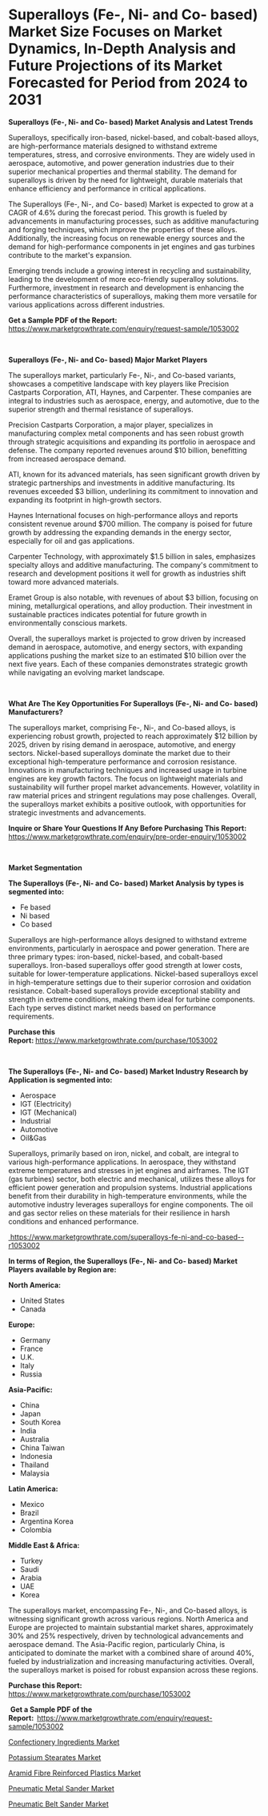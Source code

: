 <p><h1>Superalloys (Fe-, Ni- and Co- based) Market Size Focuses on Market Dynamics, In-Depth Analysis and Future Projections of its Market Forecasted for Period from 2024 to 2031</h1></p><p><strong>Superalloys (Fe-, Ni- and Co- based) Market Analysis and Latest Trends</strong></p>
<p><p>Superalloys, specifically iron-based, nickel-based, and cobalt-based alloys, are high-performance materials designed to withstand extreme temperatures, stress, and corrosive environments. They are widely used in aerospace, automotive, and power generation industries due to their superior mechanical properties and thermal stability. The demand for superalloys is driven by the need for lightweight, durable materials that enhance efficiency and performance in critical applications.</p><p>The Superalloys (Fe-, Ni-, and Co- based) Market is expected to grow at a CAGR of 4.6% during the forecast period. This growth is fueled by advancements in manufacturing processes, such as additive manufacturing and forging techniques, which improve the properties of these alloys. Additionally, the increasing focus on renewable energy sources and the demand for high-performance components in jet engines and gas turbines contribute to the market's expansion.</p><p>Emerging trends include a growing interest in recycling and sustainability, leading to the development of more eco-friendly superalloy solutions. Furthermore, investment in research and development is enhancing the performance characteristics of superalloys, making them more versatile for various applications across different industries.</p></p>
<p><strong>Get a Sample PDF of the Report:&nbsp;</strong> <a href="https://www.marketgrowthrate.com/enquiry/request-sample/1053002">https://www.marketgrowthrate.com/enquiry/request-sample/1053002</a></p>
<p>&nbsp;</p>
<p><strong>Superalloys (Fe-, Ni- and Co- based) Major Market Players</strong></p>
<p><p>The superalloys market, particularly Fe-, Ni-, and Co-based variants, showcases a competitive landscape with key players like Precision Castparts Corporation, ATI, Haynes, and Carpenter. These companies are integral to industries such as aerospace, energy, and automotive, due to the superior strength and thermal resistance of superalloys.</p><p>Precision Castparts Corporation, a major player, specializes in manufacturing complex metal components and has seen robust growth through strategic acquisitions and expanding its portfolio in aerospace and defense. The company reported revenues around $10 billion, benefitting from increased aerospace demand.</p><p>ATI, known for its advanced materials, has seen significant growth driven by strategic partnerships and investments in additive manufacturing. Its revenues exceeded $3 billion, underlining its commitment to innovation and expanding its footprint in high-growth sectors.</p><p>Haynes International focuses on high-performance alloys and reports consistent revenue around $700 million. The company is poised for future growth by addressing the expanding demands in the energy sector, especially for oil and gas applications.</p><p>Carpenter Technology, with approximately $1.5 billion in sales, emphasizes specialty alloys and additive manufacturing. The company's commitment to research and development positions it well for growth as industries shift toward more advanced materials.</p><p>Eramet Group is also notable, with revenues of about $3 billion, focusing on mining, metallurgical operations, and alloy production. Their investment in sustainable practices indicates potential for future growth in environmentally conscious markets.</p><p>Overall, the superalloys market is projected to grow driven by increased demand in aerospace, automotive, and energy sectors, with expanding applications pushing the market size to an estimated $10 billion over the next five years. Each of these companies demonstrates strategic growth while navigating an evolving market landscape.</p></p>
<p>&nbsp;</p>
<p><strong>What Are The Key Opportunities For Superalloys (Fe-, Ni- and Co- based) Manufacturers?</strong></p>
<p><p>The superalloys market, comprising Fe-, Ni-, and Co-based alloys, is experiencing robust growth, projected to reach approximately $12 billion by 2025, driven by rising demand in aerospace, automotive, and energy sectors. Nickel-based superalloys dominate the market due to their exceptional high-temperature performance and corrosion resistance. Innovations in manufacturing techniques and increased usage in turbine engines are key growth factors. The focus on lightweight materials and sustainability will further propel market advancements. However, volatility in raw material prices and stringent regulations may pose challenges. Overall, the superalloys market exhibits a positive outlook, with opportunities for strategic investments and advancements.</p></p>
<p><strong>Inquire or Share Your Questions If Any Before Purchasing This Report:</strong> <a href="https://www.marketgrowthrate.com/enquiry/pre-order-enquiry/1053002">https://www.marketgrowthrate.com/enquiry/pre-order-enquiry/1053002</a></p>
<p>&nbsp;</p>
<p><strong>Market Segmentation</strong></p>
<p><strong>The Superalloys (Fe-, Ni- and Co- based) Market Analysis by types is segmented into:</strong></p>
<p><ul><li>Fe based</li><li>Ni based</li><li>Co based</li></ul></p>
<p><p>Superalloys are high-performance alloys designed to withstand extreme environments, particularly in aerospace and power generation. There are three primary types: iron-based, nickel-based, and cobalt-based superalloys. Iron-based superalloys offer good strength at lower costs, suitable for lower-temperature applications. Nickel-based superalloys excel in high-temperature settings due to their superior corrosion and oxidation resistance. Cobalt-based superalloys provide exceptional stability and strength in extreme conditions, making them ideal for turbine components. Each type serves distinct market needs based on performance requirements.</p></p>
<p><strong>Purchase this Report:&nbsp;</strong><a href="https://www.marketgrowthrate.com/purchase/1053002">https://www.marketgrowthrate.com/purchase/1053002</a></p>
<p>&nbsp;</p>
<p><strong>The Superalloys (Fe-, Ni- and Co- based) Market Industry Research by Application is segmented into:</strong></p>
<p><ul><li>Aerospace</li><li>IGT (Electricity)</li><li>IGT (Mechanical)</li><li>Industrial</li><li>Automotive</li><li>Oil&Gas</li></ul></p>
<p><p>Superalloys, primarily based on iron, nickel, and cobalt, are integral to various high-performance applications. In aerospace, they withstand extreme temperatures and stresses in jet engines and airframes. The IGT (gas turbines) sector, both electric and mechanical, utilizes these alloys for efficient power generation and propulsion systems. Industrial applications benefit from their durability in high-temperature environments, while the automotive industry leverages superalloys for engine components. The oil and gas sector relies on these materials for their resilience in harsh conditions and enhanced performance.</p></p>
<p><a href="https://www.marketgrowthrate.com/superalloys-fe-ni-and-co-based--r1053002">&nbsp;https://www.marketgrowthrate.com/superalloys-fe-ni-and-co-based--r1053002</a></p>
<p><strong>In terms of Region, the Superalloys (Fe-, Ni- and Co- based) Market Players available by Region are:</strong></p>
<p>
    <p> <strong> North America: </strong>
        <ul>
            <li>United States</li>
            <li>Canada</li>
        </ul>
        </p> 
    <p> <strong> Europe: </strong>
        <ul>
            <li>Germany</li>
            <li>France</li>
            <li>U.K.</li>
            <li>Italy</li>
            <li>Russia</li>
        </ul>
        </p> 
    <p> <strong> Asia-Pacific: </strong>
        <ul>
            <li>China</li>
            <li>Japan</li>
            <li>South Korea</li>
            <li>India</li>
            <li>Australia</li>
            <li>China Taiwan</li>
            <li>Indonesia</li>
            <li>Thailand</li>
            <li>Malaysia</li>
        </ul>
        </p> 
    <p> <strong> Latin America: </strong>
        <ul>
            <li>Mexico</li>
            <li>Brazil</li>
            <li>Argentina Korea</li>
            <li>Colombia</li>
        </ul>
        </p> 
    <p> <strong> Middle East & Africa: </strong>
        <ul>
            <li>Turkey</li>
            <li>Saudi</li>
            <li>Arabia</li>
            <li>UAE</li>
            <li>Korea</li>
        </ul>
    </p>
    </p>
<p><p>The superalloys market, encompassing Fe-, Ni-, and Co-based alloys, is witnessing significant growth across various regions. North America and Europe are projected to maintain substantial market shares, approximately 30% and 25% respectively, driven by technological advancements and aerospace demand. The Asia-Pacific region, particularly China, is anticipated to dominate the market with a combined share of around 40%, fueled by industrialization and increasing manufacturing activities. Overall, the superalloys market is poised for robust expansion across these regions.</p></p>
<p><strong>Purchase this Report: </strong><a href="https://www.marketgrowthrate.com/purchase/1053002">https://www.marketgrowthrate.com/purchase/1053002</a></p>
<p>&nbsp;<strong>Get a Sample PDF of the Report:&nbsp;&nbsp;</strong><a href="https://www.marketgrowthrate.com/enquiry/request-sample/1053002">https://www.marketgrowthrate.com/enquiry/request-sample/1053002</a></p>
<p><strong></strong></p>
<p><p><a href="https://github.com/RoccoManning/Market-Research-Report-List-7/blob/main/confectionery-ingredients-market.md">Confectionery Ingredients Market</a></p><p><a href="https://medium.com/@candacekuhn1920/market-forecasting-change-global-potassium-stearates-market-dynamics-and-future-trends-2024-d667174d13ee">Potassium Stearates Market</a></p><p><a href="https://medium.com/@candacekuhn1920/strategic-market-insights-navigating-the-global-aramid-fibre-reinforced-plastics-market-landscape-1f5374f2018e">Aramid Fibre Reinforced Plastics Market</a></p><p><a href="https://issuu.com/reportprime-2/docs/pneumatic-metal-sander-market-size-_e4e01b1406a967">Pneumatic Metal Sander Market</a></p><p><a href="https://issuu.com/reportprime-2/docs/pneumatic-belt-sander-market-size-2_ff29ff24e3c1e8">Pneumatic Belt Sander Market</a></p></p>